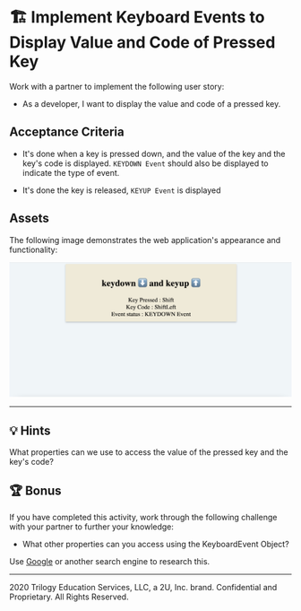 # 🏗️ Implement Keyboard Events to Display Value and Code of Pressed Key

Work with a partner to implement the following user story:

* As a developer, I want to display the value and code of a pressed key.

## Acceptance Criteria

* It's done when a key is pressed down, and the value of the key and the key's code is displayed. `KEYDOWN Event` should also be displayed to indicate the type of event. 

* It's done the key is released, `KEYUP Event` is displayed

## Assets

The following image demonstrates the web application's appearance and functionality:

![Mockup](./images/01-screenshot.png)

---

## 💡 Hints

What properties can we use to access the value of the pressed key and the key's code?

## 🏆 Bonus

If you have completed this activity, work through the following challenge with your partner to further your knowledge:

* What other properties can you access using the KeyboardEvent Object? 

Use [Google](https://www.google.com) or another search engine to research this.

---
2020 Trilogy Education Services, LLC, a 2U, Inc. brand. Confidential and Proprietary. All Rights Reserved.

